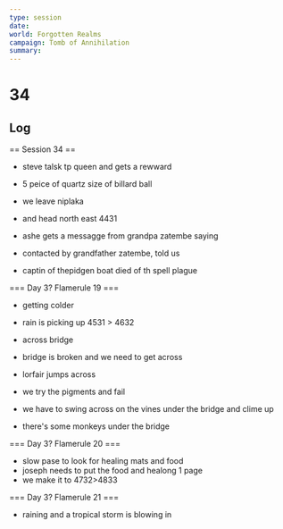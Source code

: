 ```yaml
---
type: session
date:
world: Forgotten Realms
campaign: Tomb of Annihilation
summary:
---
```


# 34

## Log
== Session 34 ==

* steve talsk tp queen and gets a rewward 
* 5 peice of quartz size of billard ball 

* we leave niplaka 

* and head north east 4431
* ashe gets a messagge from grandpa zatembe saying 
* contacted by grandfather zatembe, told us 
* captin of thepidgen boat died of th spell plague 

=== Day 3? Flamerule 19 ===
* getting colder 
* rain is picking up 
  4531 > 4632



* across bridge
* bridge is broken and we need to get across 
* lorfair jumps across
* we try the pigments and fail 
* we have to swing across on the vines under the bridge and clime up 
* there's some monkeys under the bridge

=== Day 3? Flamerule 20 ===

* slow pase to look for healing mats and food 
* joseph needs to put the food and healong 1 page
* we make it to 4732>4833

=== Day 3? Flamerule 21 ===
* raining and a tropical storm is blowing in
